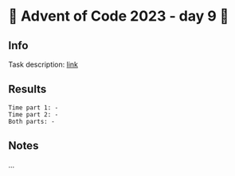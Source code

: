 # 🎄 Advent of Code 2023 - day 9 🎄

## Info

Task description: [link](https://adventofcode.com/2023/day/9)

## Results

```
Time part 1: -
Time part 2: -
Both parts: -
```

## Notes

...